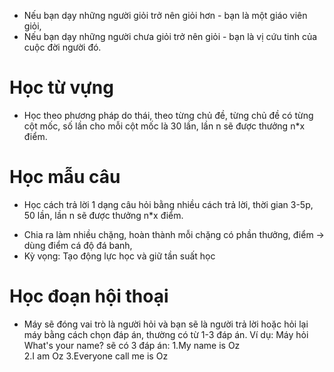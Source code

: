 * Nếu bạn dạy những người giỏi trở nên giỏi hơn - bạn là một giáo viên giỏi,
* Nếu bạn dạy những người chưa giỏi trở nên giỏi - bạn là vị cứu tinh của cuộc đời người đó.
# Học từ vựng
- Học theo phương pháp do thái, theo từng chủ đề, từng chủ đề có từng cột mốc, số lần cho mỗi cột mốc là 30 lần, lần n sẽ được thưởng n*x điểm.
# Học mẫu câu
- Học cách trả lời 1 dạng câu hỏi bằng nhiều cách trả lời, thời gian 3-5p, 50 lần, lần n sẽ được thưởng n*x điểm.
* Chia ra làm nhiều chặng, hoàn thành mỗi chặng có phần thưởng, điểm -> dùng điểm cá độ đá banh, 
* Kỳ vọng: Tạo động lực học và giữ tần suất học
# Học đoạn hội thoại
- Máy sẽ đóng vai trò là người hỏi và bạn sẽ là người trả lời hoặc hỏi lại máy bằng cách chọn đáp án, thường có từ 1-3 đáp án. 
Ví dụ: Máy hỏi What's your name? sẽ có 3 đáp án: 
    1.My name is Oz  
    2.I am Oz
    3.Everyone call me is Oz